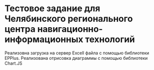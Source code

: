 # Тестовое задание для Челябинского регионального центра навигационно-информационных технологий
Реализовна загрузка на сервер Excell файла с помощью библиотеки EPPlus.
Реализована отрисовка диаграммы с помощью библиотеки Chart.JS

